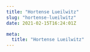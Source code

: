 ```yaml
---
title: "Hortense Lueilwitz"
slug: "hortense-lueilwitz"
date: 2021-02-15T16:24:01Z

meta:
  title: "Hortense Lueilwitz"
---
```


